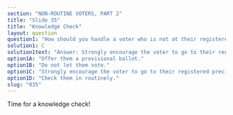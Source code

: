 ```yaml
---
section: "NON-ROUTINE VOTERS, PART 2"
title: "Slide 35"
title: "Knowledge Check"
layout: question
question1: "How should you handle a voter who is not at their registered precinct?"
solution1: C
solution1text: "Answer: Strongly encourage the voter to go to their registered precinct. Of course, all voters have the option of voting a provisional ballot. If an out-of-precinct voter chooses to vote a provisional ballot, make sure they first understand they are not voting in their registered precinct. All provisional ballots are adjudicated by the Electoral Board, who follow the law in determining which ballots to count."
option1A: "Offer them a provisional ballot."
option1B: "Do not let them vote."
option1C: "Strongly encourage the voter to go to their registered precinct. If the voter refuses, make sure they understand the law and offer them a provisional ballot."
option1D: "Check them in routinely."
slug: "035"
---
```


Time for a knowledge check!


